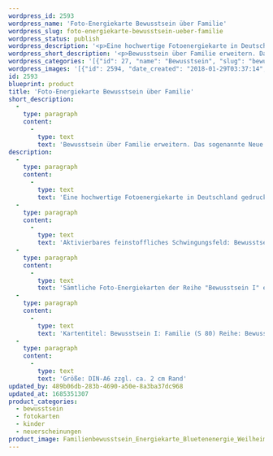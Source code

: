 ```yaml
---
wordpress_id: 2593
wordpress_name: 'Foto-Energiekarte Bewusstsein über Familie'
wordpress_slug: foto-energiekarte-bewusstsein-ueber-familie
wordpress_status: publish
wordpress_description: '<p>Eine hochwertige Fotoenergiekarte in Deutschland gedruckt und in Handarbeit laminiert. Sie ist in Postkartengröße (DIN-A6) gut zu transportieren und kann auch auf den Körper aufgelegt werden.</p><p>Aktivierbares feinstoffliches Schwingungsfeld: Bewusstsein - Bewusstsein über Familie - ''Schwingungserhöhung'' - Feinstofflichkeit erfahren: Entwicklung des sogenannten Neuen Bewusstseins, speziell im Bereich Familie.<br />Sämtliche Foto-Energiekarten der Reihe "Bewusstsein I" enthalten Impulse, zur Entwicklung der Fähigkeit zur Wahrnehmung und zur Lenkung feinstofflicher Energien.</p><p>Kartentitel: Bewusstsein I: Familie (S 80) Reihe: Bewusstsein.</p><p>Größe: DIN-A6 zzgl. ca. 2 cm Rand<br />Andere Formate sind individuell für Sie innerhalb weniger Tage herstellbar. Bitte kontaktieren Sie uns hierfür unter <a href="mailto:info@elvedenverlag.de">info@elvedenverlag.de</a>.</p><p><a href="https://my.feenbaum.de/anwendung-energiebilder-foto-laminiert/">Anwendungshinweise</a></p>'
wordpress_short_description: '<p>Bewusstsein über Familie erweitern. Das sogenannte Neue Bewusstsein entwickeln.<br /><em>Hinweis: Das Wasserzeichen „Elveden Verlag Energiebild“ wird nicht mit gedruckt</em></p>'
wordpress_categories: '[{"id": 27, "name": "Bewusstsein", "slug": "bewusstsein"}, {"id": 23, "name": "Fotokarten", "slug": "fotokarten"}, {"id": 70, "name": "Kinder", "slug": "kinder"}, {"id": 66, "name": "Neuerscheinungen", "slug": "neuerscheinungen"}]'
wordpress_images: '[{"id": 2594, "date_created": "2018-01-29T03:37:14", "date_created_gmt": "2018-01-29T01:37:14", "date_modified": "2018-01-29T03:37:14", "date_modified_gmt": "2018-01-29T01:37:14", "src": "https://my.feenbaum.de/wp-content/uploads/2018/01/Familienbewusstsein_Energiekarte_Bluetenenergie_Weilheim_8x8-72.jpg", "name": "Familienbewusstsein_Energiekarte_Bluetenenergie_Weilheim_8x8-72", "alt": ""}]'
id: 2593
blueprint: product
title: 'Foto-Energiekarte Bewusstsein über Familie'
short_description:
  -
    type: paragraph
    content:
      -
        type: text
        text: 'Bewusstsein über Familie erweitern. Das sogenannte Neue Bewusstsein entwickeln.'
description:
  -
    type: paragraph
    content:
      -
        type: text
        text: 'Eine hochwertige Fotoenergiekarte in Deutschland gedruckt und in Handarbeit laminiert. Sie ist in Postkartengröße (DIN-A6) gut zu transportieren und kann auch auf den Körper aufgelegt werden.'
  -
    type: paragraph
    content:
      -
        type: text
        text: 'Aktivierbares feinstoffliches Schwingungsfeld: Bewusstsein - Bewusstsein über Familie - ''Schwingungserhöhung'' - Feinstofflichkeit erfahren: Entwicklung des sogenannten Neuen Bewusstseins, speziell im Bereich Familie.'
  -
    type: paragraph
    content:
      -
        type: text
        text: 'Sämtliche Foto-Energiekarten der Reihe "Bewusstsein I" enthalten Impulse, zur Entwicklung der Fähigkeit zur Wahrnehmung und zur Lenkung feinstofflicher Energien.'
  -
    type: paragraph
    content:
      -
        type: text
        text: 'Kartentitel: Bewusstsein I: Familie (S 80) Reihe: Bewusstsein.'
  -
    type: paragraph
    content:
      -
        type: text
        text: 'Größe: DIN-A6 zzgl. ca. 2 cm Rand'
updated_by: 489b06db-283b-4690-a50e-8a3ba37dc968
updated_at: 1685351307
product_categories:
  - bewusstsein
  - fotokarten
  - kinder
  - neuerscheinungen
product_image: Familienbewusstsein_Energiekarte_Bluetenenergie_Weilheim_8x8-72.jpg
---
```

